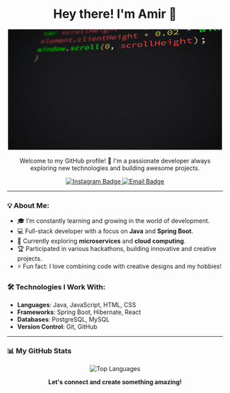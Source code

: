 <h1 align="center">Hey there! I'm Amir 👋</h1>

<p align="center">
  <img src="assets/giphy.gif
" alt="Anime Gif">
</p>

<p align="center">
  Welcome to my GitHub profile! 🚀  
  I'm a passionate developer always exploring new technologies and building awesome projects.  
</p>

<p align="center">
  <a href="https://www.instagram.com/sotonush?igsh=MTdmczhpYWtxcDF0NA%3D%3D&utm_source=qr">
    <img src="https://img.shields.io/badge/Instagram-%20purple?style=for-the-badge&logo=instagram" alt="Instagram Badge"/>
  </a>

  <a href="mailto:suleimanovamirbk@gmail.com">
    <img src="https://img.shields.io/badge/Email-%20red?style=for-the-badge&logo=gmail" alt="Email Badge"/>
  </a>
</p>

---

### 💡 About Me:
- 🎓 I’m constantly learning and growing in the world of development.
- 💻 Full-stack developer with a focus on **Java** and **Spring Boot**.
- 🌱 Currently exploring **microservices** and **cloud computing**.
- 🏆 Participated in various hackathons, building innovative and creative projects.
- ⚡ Fun fact: I love combining code with creative designs and my hobbies!

### 🛠️ Technologies I Work With:
- **Languages**: Java, JavaScript, HTML, CSS
- **Frameworks**: Spring Boot, Hibernate, React
- **Databases**: PostgreSQL, MySQL
- **Version Control**: Git, GitHub

---

### 📊 My GitHub Stats

<p align="center">
  <img src="https://github-readme-stats.vercel.app/api/top-langs/?username=Sotonush&layout=compact&theme=radical" alt="Top Languages"/>
</p>

<p align="center">
  <b>Let's connect and create something amazing!</b>
</
